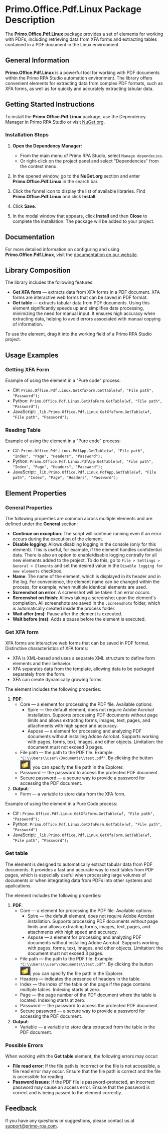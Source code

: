 # Primo.Office.Pdf.Linux Package Description

The **Primo.Office.Pdf.Linux** package provides a set of elements for working with PDFs, including retrieving data from XFA forms and extracting tables contained in a PDF document in the Linux environment.

## General Information

**Primo.Office.Pdf.Linux** is a powerful tool for working with PDF documents within the Primo RPA Studio automation environment. The library offers convenient elements for extracting data from complex PDF formats, such as XFA forms, as well as for quickly and accurately extracting tabular data.

## Getting Started Instructions

To install the **Primo.Office.Pdf.Linux** package, use the Dependency Manager in Primo RPA Studio or visit [NuGet.org](https://www.nuget.org/).

### Installation Steps

1. **Open the Dependency Manager:**
   - From the main menu of Primo RPA Studio, select `Manage dependecies`.
   - Or right-click on the project panel and select "Dependencies" from the context menu.

2. In the opened window, go to the **NuGet.org** section and enter **Primo.Office.Pdf.Linux** in the search bar.

3. Click the funnel icon to display the list of available libraries. Find **Primo.Office.Pdf.Linux** and click **Install**.

4. Click **Save**.

5. In the modal window that appears, click **Install** and then **Close** to complete the installation. The package will be added to your project.

## Documentation

For more detailed information on configuring and using **Primo.Office.Pdf.Linux**, visit the [documentation on our website](https://docs.primo-rpa.com).

## Library Composition

The library includes the following features:

- **Get XFA form** — extracts data from XFA forms in a PDF document. XFA forms are interactive web forms that can be saved in PDF format.
- **Get table** — extracts tabular data from PDF documents. Using this element significantly speeds up and simplifies data processing, minimizing the need for manual input. It ensures high accuracy when extracting data, helping to avoid errors associated with manual copying of information.

To use the element, drag it into the working field of a Primo RPA Studio project.

## Usage Examples

### Getting XFA Form

Example of using the element in a "Pure code" process:

- C#: `Primo.Office.Pdf.Linux.GetXfaForm.GetTable(wf, "File path", "Password");`
- Python: `Primo.Office.Pdf.Linux.GetXfaForm.GetTable(wf, "File path", "Password");`
- JavaScript: `_lib.Primo.Office.Pdf.Linux.GetXfaForm.GetTable(wf, "File path", "Password");`

### Reading Table

Example of using the element in a "Pure code" process:

- C#: `Primo.Office.Pdf.Linux.PdfApp.GetTable(wf, "File path", "Index", "Page", "Headers", "Password");`
- Python: `Primo.Office.Pdf.Linux.PdfApp.GetTable(wf, "File path", "Index", "Page", "Headers", "Password");`
- JavaScript: `_lib.Primo.Office.Pdf.Linux.PdfApp.GetTable(wf, "File path", "Index", "Page", "Headers", "Password");`

## Element Properties

### General Properties

The following properties are common across multiple elements and are defined under the **General** section:

- **Continue on exception**: The script will continue running even if an error occurs during the execution of the element.
- **Disable logging**: Allows disabling logging in the console (only for this element). This is useful, for example, if the element handles confidential data. There is also an option to enable/disable logging centrally for all new elements added to the project. To do this, go to `File > Settings > General > Elements` and set the desired value in the `Disable logging for new elements` checkbox.
- **Name**: The name of the element, which is displayed in its header and in the log. For convenience, the element name can be changed within the process, for example, when multiple identical elements are used.
- **Screenshot on error**: A screenshot will be taken if an error occurs.
- **Screenshot on finish**: Allows taking a screenshot upon the element's completion. All screenshots are saved in the `.Screenshots` folder, which is automatically created inside the process folder.
- **Wait after (ms)**: Pause after the element is executed.
- **Wait before (ms)**: Adds a pause before the element is executed.

### Get XFA form

XFA forms are interactive web forms that can be saved in PDF format. Distinctive characteristics of XFA forms:

- XFA is XML-based and uses a separate XML structure to define form elements and their behavior.
- XFA separates data from the template, allowing data to be packaged separately from the form.
- XFA can create dynamically growing forms.

The element includes the following properties:

1. **PDF**:
   - Core — a element for processing the PDF file. Available options:
      - Spire — the default element, does not require Adobe Acrobat installation. Supports processing PDF documents without page limits and allows extracting forms, images, text, pages, and attachments with high speed and accuracy.
      - Aspose — a element for processing and analyzing PDF documents without installing Adobe Acrobat. Supports working with pages, forms, text, images, and other objects. Limitation: the document must not exceed 3 pages.
   - File path — the path to the PDF file. Example: `"C:\\Users\\user\\Documents\\test.pdf"`. By clicking the button ![alt text](image-4.png), you can specify the file path in the Explorer.
   - Password — the password to access the protected PDF document.
   - Secure password — a secure way to provide a password for accessing the PDF document.
2. **Output**:
   - Form — a variable to store data from the XFA form.

Example of using the element in a Pure Code process:

- C# : `Primo.Office.Pdf.Linux.GetXfaForm.GetTable(wf, "File path", "Password");`
- Python: `Primo.Office.Pdf.Linux.GetXfaForm.GetTable(wf, "File path", "Password")`
- JavaScript: `_lib.Primo.Office.Pdf.Linux.GetXfaForm.GetTable(wf, "File path", "Password");`

### Get table

The element is designed to automatically extract tabular data from PDF documents. It provides a fast and accurate way to read tables from PDF pages, which is especially useful when processing large volumes of documents or when integrating data from PDFs into other systems and applications.

The element includes the following properties:

1. **PDF**:
   - Core — a element for processing the PDF file. Available options:
      - Spire — the default element, does not require Adobe Acrobat installation. Supports processing PDF documents without page limits and allows extracting forms, images, text, pages, and attachments with high speed and accuracy.
      - Aspose — a element for processing and analyzing PDF documents without installing Adobe Acrobat. Supports working with pages, forms, text, images, and other objects. Limitation: the document must not exceed 3 pages.
   - File path — the path to the PDF file. Example: `"C:\\Users\\user\\Documents\\test.pdf"`. By clicking the button ![alt text](image-4.png), you can specify the file path in the Explorer.
   - Headers — indicates the presence of headers in the table.
   - Index — the index of the table on the page if the page contains multiple tables. Indexing starts at zero.
   - Page — the page number of the PDF document where the table is located. Indexing starts at zero.
   - Password — the password to access the protected PDF document.
   - Secure password — a secure way to provide a password for accessing the PDF document.
2. **Output**:
   - Variable — a variable to store data extracted from the table in the PDF document.

### Possible Errors

When working with the **Get table** element, the following errors may occur:

- **File read error**: If the file path is incorrect or the file is not accessible, a file read error may occur. Ensure that the file path is correct and the file is accessible for reading.
- **Password issues**: If the PDF file is password-protected, an incorrect password may cause an access error. Ensure that the password is correct and is being passed to the element correctly.

## Feedback

If you have any questions or suggestions, please contact us at [support@primo-rpa.com](mailto:support@primo-rpa.com).
